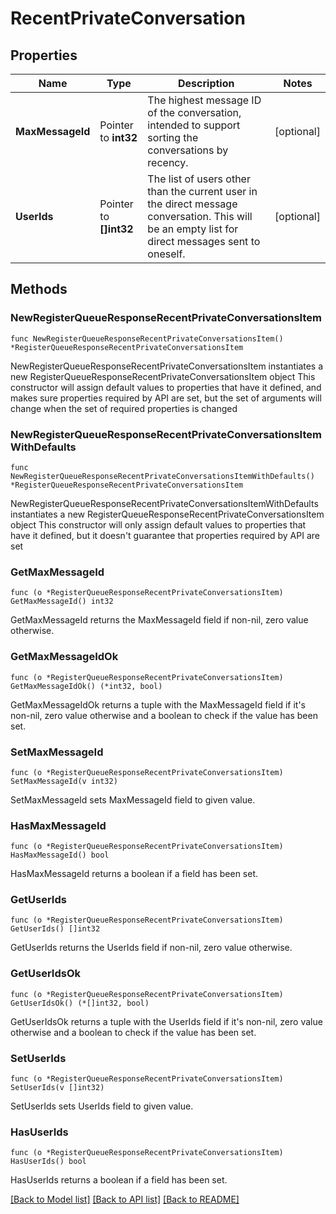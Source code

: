 # RecentPrivateConversation

## Properties

Name | Type | Description | Notes
------------ | ------------- | ------------- | -------------
**MaxMessageId** | Pointer to **int32** | The highest message ID of the conversation, intended to support sorting the conversations by recency.  | [optional] 
**UserIds** | Pointer to **[]int32** | The list of users other than the current user in the direct message conversation. This will be an empty list for direct messages sent to oneself.  | [optional] 

## Methods

### NewRegisterQueueResponseRecentPrivateConversationsItem

`func NewRegisterQueueResponseRecentPrivateConversationsItem() *RegisterQueueResponseRecentPrivateConversationsItem`

NewRegisterQueueResponseRecentPrivateConversationsItem instantiates a new RegisterQueueResponseRecentPrivateConversationsItem object
This constructor will assign default values to properties that have it defined,
and makes sure properties required by API are set, but the set of arguments
will change when the set of required properties is changed

### NewRegisterQueueResponseRecentPrivateConversationsItemWithDefaults

`func NewRegisterQueueResponseRecentPrivateConversationsItemWithDefaults() *RegisterQueueResponseRecentPrivateConversationsItem`

NewRegisterQueueResponseRecentPrivateConversationsItemWithDefaults instantiates a new RegisterQueueResponseRecentPrivateConversationsItem object
This constructor will only assign default values to properties that have it defined,
but it doesn't guarantee that properties required by API are set

### GetMaxMessageId

`func (o *RegisterQueueResponseRecentPrivateConversationsItem) GetMaxMessageId() int32`

GetMaxMessageId returns the MaxMessageId field if non-nil, zero value otherwise.

### GetMaxMessageIdOk

`func (o *RegisterQueueResponseRecentPrivateConversationsItem) GetMaxMessageIdOk() (*int32, bool)`

GetMaxMessageIdOk returns a tuple with the MaxMessageId field if it's non-nil, zero value otherwise
and a boolean to check if the value has been set.

### SetMaxMessageId

`func (o *RegisterQueueResponseRecentPrivateConversationsItem) SetMaxMessageId(v int32)`

SetMaxMessageId sets MaxMessageId field to given value.

### HasMaxMessageId

`func (o *RegisterQueueResponseRecentPrivateConversationsItem) HasMaxMessageId() bool`

HasMaxMessageId returns a boolean if a field has been set.

### GetUserIds

`func (o *RegisterQueueResponseRecentPrivateConversationsItem) GetUserIds() []int32`

GetUserIds returns the UserIds field if non-nil, zero value otherwise.

### GetUserIdsOk

`func (o *RegisterQueueResponseRecentPrivateConversationsItem) GetUserIdsOk() (*[]int32, bool)`

GetUserIdsOk returns a tuple with the UserIds field if it's non-nil, zero value otherwise
and a boolean to check if the value has been set.

### SetUserIds

`func (o *RegisterQueueResponseRecentPrivateConversationsItem) SetUserIds(v []int32)`

SetUserIds sets UserIds field to given value.

### HasUserIds

`func (o *RegisterQueueResponseRecentPrivateConversationsItem) HasUserIds() bool`

HasUserIds returns a boolean if a field has been set.


[[Back to Model list]](../README.md#documentation-for-models) [[Back to API list]](../README.md#documentation-for-api-endpoints) [[Back to README]](../README.md)


